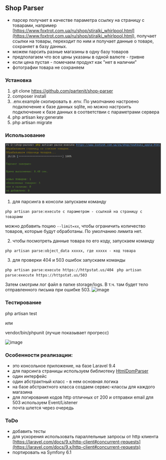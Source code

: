## Shop Parser

- парсер получает в качестве параметра ссылку на страницу с товарами, например [https://www.foxtrot.com.ua/ru/shop/stiralki_whirlpool.html](https://www.foxtrot.com.ua/ru/shop/stiralki_whirlpool.html), получает ссылки на товары, переходит по ним и получает данные о товаре, сохраняет в базу данных.
- можем парсить разные магазины в одну базу товаров
- предполагаем что все цены указаны в одной валюте - гривне
- если цена пустая - помечаем продукт как "нет в наличии"
- фотографии товара не сохраняем

### Установка
1) git clone https://github.com/partenit/shop-parser
2) composer install
3) .env.example скопировать в .env. По умолчанию настроено подключение к базе данных sqlite, но можно настроить подключение к базе данных в соответствии с параметрами сервера
4) php artisan key:generate
5) php artisan migrate

### Использование
![image](public/images/work1.png)

1) для парсинга в консоли запускаем команду

```php artisan parse:execute с параметром - ссылкой на страницу с товарами``` 

можно добавить поцию ```--limit=xx```, чтобы ограничить количество товаров, которые будут обработаны. По умолчанию лимита нет.


2) чтобы посмотреть данные товара по его коду, запускаем команду

```php artisan parse:object_data ххххх, где ххххх - код товара```

3) для проверки 404 и 503 ошибок запускаем команды

```php artisan parse:execute https://httpstat.us/404 ```
```php artisan parse:execute https://httpstat.us/503 ```

Затем смотрим лог файл в папке storage/logs. В т.ч. там будет тело отправленного письма при ошибке 503.
![image](public/images/log.png)

### Тестирование
php artisan test

или

vendor/bin/phpunit (лучше показывает прогресс)

![image](public/images/tests.png)

### Особенности реализации:
- это консольное приложение, на базе Laravel 9.4
- для парсинга страницы используем библиотеку [HtmlDomParser](https://github.com/voku/simple_html_dom)
- один интерфейс
- один абстрактный класс - в нем основная логика
- на базе абстрактного класса создаем сервис-классы для каждого магазина
- для логирования кодов http отличных от 200 и отправки email для 503 используем Event/Listener
- почта шлется через очередь

### ToDo
- добавить тесты
- для ускорения использовать параллельные запросы от http клиента [https://laravel.com/docs/9.x/http-client#concurrent-requests](https://laravel.com/docs/9.x/http-client#concurrent-requests)
- портировать на Symfony 6.1


